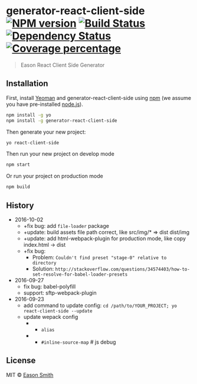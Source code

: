 # generator-react-client-side [![NPM version][npm-image]][npm-url] [![Build Status][travis-image]][travis-url] [![Dependency Status][daviddm-image]][daviddm-url] [![Coverage percentage][coveralls-image]][coveralls-url]
> Eason React Client Side Generator

## Installation

First, install [Yeoman](http://yeoman.io) and generator-react-client-side using [npm](https://www.npmjs.com/) (we assume you have pre-installed [node.js](https://nodejs.org/)).

```bash
npm install -g yo
npm install -g generator-react-client-side
```

Then generate your new project:

```bash
yo react-client-side
```

Then run your new project on develop mode

```bash
npm start
```

Or run your project on production mode

```bash
npm build
```

## History
* 2016-10-02
  * +fix bug: add `file-loader` package
  * +update: build assets file path correct, like src/img/* => dist dist/img
  * +update: add html-webpack-plugin for production mode, like copy index.html -> dist
  * +fix bug: 
    * Problem: `Couldn't find preset "stage-0" relative to directory`
    * Solution: `http://stackoverflow.com/questions/34574403/how-to-set-resolve-for-babel-loader-presets`
* 2016-09-27
  * fix bug: babel-polyfill
  * support: sftp-webpack-plugin 
* 2016-09-23
  * add command to update config: `cd /path/to/YOUR_PROJECT; yo react-client-side --update`
  * update wepack config
    * + `alias`
    * + `#inline-source-map` # js debug

## License

MIT © [Eason Smith](http://colesmith.space)


[npm-image]: https://badge.fury.io/js/generator-react-client-side.svg
[npm-url]: https://npmjs.org/package/generator-react-client-side
[travis-image]: https://travis-ci.org/whatwewant/generator-react-client-side.svg?branch=master
[travis-url]: https://travis-ci.org/whatwewant/generator-react-client-side
[daviddm-image]: https://david-dm.org/whatwewant/generator-react-client-side.svg?theme=shields.io
[daviddm-url]: https://david-dm.org/whatwewant/generator-react-client-side
[coveralls-image]: https://coveralls.io/repos/whatwewant/generator-react-client-side/badge.svg
[coveralls-url]: https://coveralls.io/r/whatwewant/generator-react-client-side
